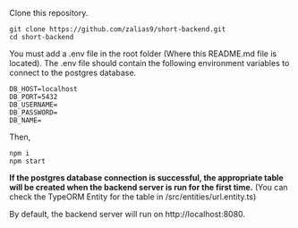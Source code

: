 Clone this repository.

```
git clone https://github.com/zalias9/short-backend.git
cd short-backend
```

You must add a .env file in the root folder (Where this README.md file is located). The .env file should contain the following environment variables to connect to the postgres database.

```
DB_HOST=localhost
DB_PORT=5432
DB_USERNAME=
DB_PASSWORD=
DB_NAME=
```

Then,

```
npm i
npm start
```

**If the postgres database connection is successful, the appropriate table will be created when the backend server is run for the first time.** (You can check the TypeORM Entity for the table in /src/entities/url.entity.ts)

By default, the backend server will run on http://localhost:8080.

